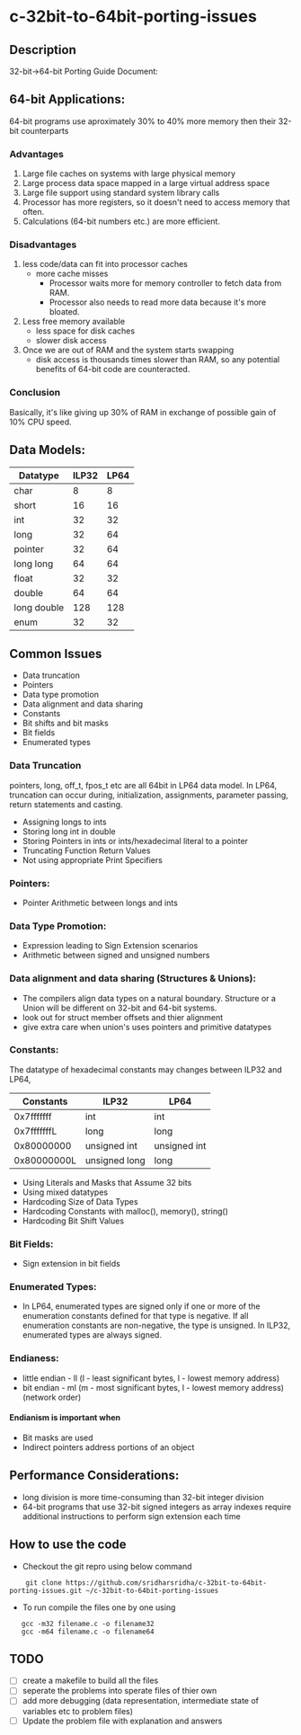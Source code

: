 # c-32bit-to-64bit-porting-issues

## Description
32-bit->64-bit Porting Guide Document:

## 64-bit Applications:
64-bit programs use aproximately 30% to 40% more memory then their 32-bit counterparts
### Advantages
1. Large file caches on systems with large physical memory
2. Large process data space mapped in a large virtual address space
3. Large file support using standard system library calls
4. Processor has more registers, so it doesn't need to access memory that often.
5. Calculations (64-bit numbers etc.) are more efficient.

### Disadvantages
1. less code/data can fit into processor caches
    * more cache misses
        * Processor waits more for memory controller to fetch data from RAM.
		* Processor also needs to read more data because it's more bloated.
2. Less free memory available
    * less space for disk caches
    * slower disk access
3. Once we are out of RAM and the system starts swapping
    * disk access is thousands times slower than RAM, so any potential benefits of 64-bit code are counteracted.
### Conclusion
Basically, it's like giving up 30% of RAM in exchange of possible gain of 10% CPU speed.

## Data Models:
|Datatype    |  ILP32  |   LP64  |
|------------|---------|---------|
|char        |  8      |   8     |
|short       |  16     |   16    |
|int         |  32     |   32    |
|long        |  32     |   64    |
|pointer     |  32     |   64    |
|long long   |  64     |   64    | 
|float       |  32     |   32    |
|double      |  64     |   64    |
|long double |  128    |   128   |
|enum        |  32     |   32    |

## Common Issues
* Data truncation
* Pointers
* Data type promotion
* Data alignment and data sharing
* Constants
* Bit shifts and bit masks
* Bit fields
* Enumerated types

### Data Truncation
pointers, long, off_t, fpos_t etc are all 64bit in LP64 data model.
In LP64, truncation can occur during, initialization, assignments, parameter passing, return statements and casting.

* Assigning longs to ints
* Storing long int in double
* Storing Pointers in ints or ints/hexadecimal literal to a pointer
* Truncating Function Return Values
* Not using appropriate Print Specifiers
### Pointers:
* Pointer Arithmetic between longs and ints
### Data Type Promotion:
* Expression leading to Sign Extension scenarios
* Arithmetic between signed and unsigned numbers
### Data alignment and data sharing (Structures & Unions):
* The compilers align data types on a natural boundary.
  Structure or a Union will be different on 32-bit and 64-bit systems.
* look out for struct member offsets and thier alignment
* give extra care when union's uses pointers and primitive datatypes

### Constants:
The datatype of hexadecimal constants may changes between ILP32 and LP64,

| Constants   | ILP32         | LP64         |
|-------------|---------------|--------------|
| 0x7fffffff  | int           | int          |
| 0x7fffffffL | long          | long         |
| 0x80000000  | unsigned int  | unsigned int |
| 0x80000000L | unsigned long | long         |

* Using Literals and Masks that Assume 32 bits
* Using mixed datatypes
* Hardcoding Size of Data Types
* Hardcoding Constants with malloc(), memory(), string()
* Hardcoding Bit Shift Values

### Bit Fields:
* Sign extension in bit fields

### Enumerated Types:
* In LP64, enumerated types are signed only if one or more of the
  enumeration constants defined for that type is negative. If all
  enumeration constants are non-negative, the type is unsigned. In ILP32,
  enumerated types are always signed.

### Endianess:
* little endian - ll (l - least significant bytes, l - lowest memory address)
* bit endian    - ml (m - most significant bytes, l - lowest memory address) (network order)
#### Endianism is important when
* Bit masks are used
* Indirect pointers address portions of an object
## Performance Considerations:
* long division is more time-consuming than 32-bit integer division
* 64-bit programs that use 32-bit signed integers as array indexes
  require additional instructions to perform sign extension each time

## How to use the code
* Checkout the git repro using below command
```
    git clone https://github.com/sridharsridha/c-32bit-to-64bit-porting-issues.git ~/c-32bit-to-64bit-porting-issues
```
* To run compile the files one by one using
```
   gcc -m32 filename.c -o filename32
   gcc -m64 filename.c -o filename64
```

## TODO
- [ ] create a makefile to build all the files
- [ ] seperate the problems into sperate files of thier own
- [ ] add more debugging (data representation, intermediate state of variables etc to problem files)
- [ ] Update the problem file with explanation and answers
